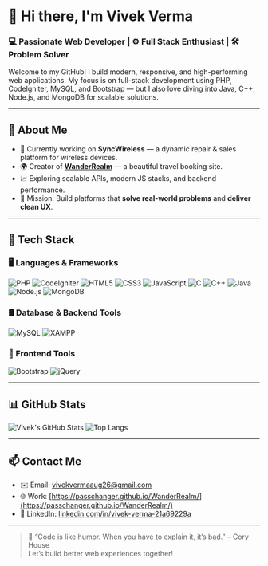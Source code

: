 
# 👋 Hi there, I'm Vivek Verma

### 💻 Passionate Web Developer | ⚙️ Full Stack Enthusiast | 🛠️ Problem Solver

Welcome to my GitHub! I build modern, responsive, and high-performing web applications. My focus is on full-stack development using PHP, CodeIgniter, MySQL, and Bootstrap — but I also love diving into Java, C++, Node.js, and MongoDB for scalable solutions.

---

## 🚀 About Me

- 🔭 Currently working on **SyncWireless** — a dynamic repair & sales platform for wireless devices.
- 🌍 Creator of **[WanderRealm](https://passchanger.github.io/WanderRealm/)** — a beautiful travel booking site.
- 📈 Exploring scalable APIs, modern JS stacks, and backend performance.
- 🎯 Mission: Build platforms that **solve real-world problems** and **deliver clean UX**.

---

## 🔧 Tech Stack

### 🖥️ Languages & Frameworks
![PHP](https://img.shields.io/badge/PHP-777BB4?style=flat&logo=php&logoColor=white)
![CodeIgniter](https://img.shields.io/badge/CodeIgniter-E44D26?style=flat&logo=codeigniter&logoColor=white)
![HTML5](https://img.shields.io/badge/HTML5-E34F26?style=flat&logo=html5&logoColor=white)
![CSS3](https://img.shields.io/badge/CSS3-1572B6?style=flat&logo=css3&logoColor=white)
![JavaScript](https://img.shields.io/badge/JavaScript-F7DF1E?style=flat&logo=javascript&logoColor=black)
![C](https://img.shields.io/badge/C-00599C?style=flat&logo=c&logoColor=white)
![C++](https://img.shields.io/badge/C++-00599C?style=flat&logo=c%2B%2B&logoColor=white)
![Java](https://img.shields.io/badge/Java-007396?style=flat&logo=java&logoColor=white)
![Node.js](https://img.shields.io/badge/Node.js-339933?style=flat&logo=nodedotjs&logoColor=white)
![MongoDB](https://img.shields.io/badge/MongoDB-47A248?style=flat&logo=mongodb&logoColor=white)

### 🛢️ Database & Backend Tools
![MySQL](https://img.shields.io/badge/MySQL-4479A1?style=flat&logo=mysql&logoColor=white)
![XAMPP](https://img.shields.io/badge/XAMPP-FB7A24?style=flat&logo=xampp&logoColor=white)

### 🎨 Frontend Tools
![Bootstrap](https://img.shields.io/badge/Bootstrap-563D7C?style=flat&logo=bootstrap&logoColor=white)
![jQuery](https://img.shields.io/badge/jQuery-0769AD?style=flat&logo=jquery&logoColor=white)

---

## 📊 GitHub Stats

![Vivek's GitHub Stats](https://github-readme-stats.vercel.app/api?username=passchanger&show_icons=true&theme=radical)
![Top Langs](https://github-readme-stats.vercel.app/api/top-langs/?username=passchanger&layout=compact&theme=radical)

---

## 📫 Contact Me

- ✉️ Email: [vivekvermaaug26@gmail.com](mailto:vivekvermaaug26@gmail.com)
- 🌐 Work: [https://passchanger.github.io/WanderRealm/](https://passchanger.github.io/WanderRealm/)
- 💼 LinkedIn: [linkedin.com/in/vivek-verma-21a69229a](https://www.linkedin.com/in/vivek-verma-21a69229a)

---

> 💬 “Code is like humor. When you have to explain it, it’s bad.” – Cory House  
> Let’s build better web experiences together!
